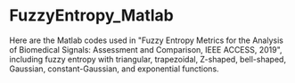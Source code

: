 # FuzzyEntropy_Matlab
Here are the Matlab codes used in "Fuzzy Entropy Metrics for the Analysis of Biomedical Signals: Assessment and Comparison, 
IEEE ACCESS, 2019", including fuzzy entropy with triangular, trapezoidal, Z-shaped, bell-shaped, Gaussian, constant-Gaussian, 
and exponential functions. 
